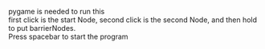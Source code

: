 pygame is needed to run this  
first click is the start Node, second click is the second Node, and then hold to put barrierNodes.   
Press spacebar to start the program  
